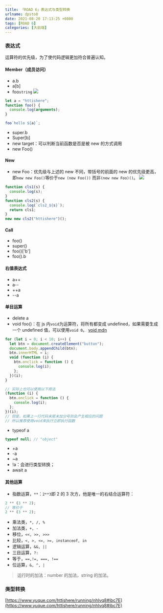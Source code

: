 ```yaml
---
title: 「ROAD 6」表达式与类型转换
urlname: dpsto8
date: 2021-08-20 17:13:25 +0800
tags: [ROAD 6]
categories: [大前端]
---
```


### 表达式

运算符的优先级，为了使代码逻辑更加符合普遍认知。

#### Member（成员访问）

- a.b
- a[b]
- foo`string`
  ![](https://gitee.com/httishere/blog-image/raw/master/img/Xnip2021-08-18_17-13-03.jpg#id=J2SD5&originHeight=284&originWidth=1068&originalType=binary∶=1&status=done&style=none)

```javascript
let a = "httishere";
function foo() {
  console.log(arguments);
}

foo`hello ${a}`;
```

- super.b
- Super[b]
- new target：可以判断当前函数是否是被 new 的方式调用
- new Foo()

#### New

- new Foo：优先级与上述的 new 不同，带括号的前面的 new 的优先级更高，即`new new Foo()`等价于`new (new Foo())` 而非`(new new Foo)()`。
  ![](https://gitee.com/httishere/blog-image/raw/master/img/Xnip2021-08-18_17-26-20.jpg#id=z5XVi&originHeight=166&originWidth=532&originalType=binary∶=1&status=done&style=none)

```javascript
function cls1(s) {
  console.log(s);
}
function cls2(s) {
  console.log(`cls2_${s}`);
  return cls1;
}
new new cls2("httishere")();
```

#### Call

- foo()
- super()
- foo()['b']
- foo().b

#### 右值表达式

- a++
- a--
- ++a
- --a

#### 单目运算

- delete a
- void foo()：在 js 内`void`为运算符，将所有都变成 undefined，如果需要生成一个 undefined 值，可以使用`void 0`。
  [void mdn](https://developer.mozilla.org/zh-CN/docs/Web/JavaScript/Reference/Operators/void)

```javascript
for (let i = 0; i < 10; i++) {
  let btn = document.createElement("button");
  document.body.appendChild(btn);
  btn.innerHTML = i;
  void (function (i) {
    btn.onclick = function () {
      console.log(i);
    };
  })(i);
}

// 实际上也可以使用以下用法
(function (i) {
  btn.onclick = function () {
    console.log(i);
  };
})(i);
// 但是，如果上一行代码末尾未加分号则会产生相应的问题
// 所以推荐使用void来执行立即执行函数
```

- typeof a

```javascript
typeof null; // "object"
```

- +a
- -a
- ~a
- !a：会进行类型转换；
- await a

#### 其他运算

- 指数运算，`**`：`2**3`即 2 的 3 次方，他是唯一的右结合运算符：

```javascript
2 ** (3 ** 2);
// 等价于
2 ** (3 ** 2);
```

- 乘法类，`*, /, %`
- 加法类，`+, -`
- 移位，`<<, >>, >>>`
- 比较，`<, >, <=, >=, instanceof, in`
- 逻辑运算，`&&, ||`
- 三目运算，`?:`
- 等于，`==,!=, ===, !==`
- 位运算，`&, ^, |`

> 运行时的加法：number 的加法，string 的加法。

### 类型转换

[https://www.yuque.com/httishere/running/nhlvq8#ibc7E](https://www.yuque.com/httishere/running/nhlvq8#ibc7E)
